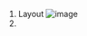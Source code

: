 1. Layout
   ![image](https://github.com/user-attachments/assets/f68a4d35-4780-42a5-b6c2-6c0da990b84e)
2.
